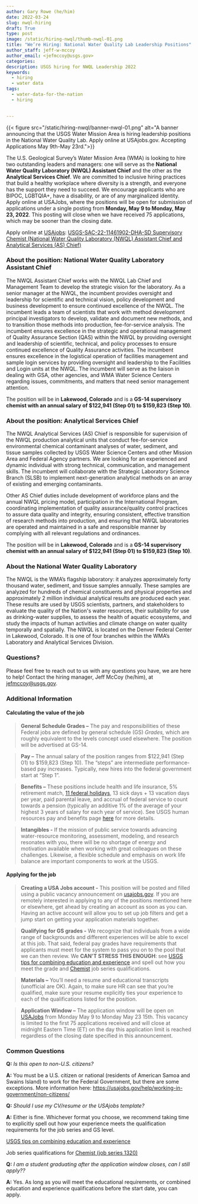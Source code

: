 ```yaml
---
author: Gary Rowe (he/him)
date: 2022-03-24
slug: nwql-hiring
draft: True
type: post
image: /static/hiring-nwql/thumb-nwql-01.png
title: "We’re Hiring: National Water Quality Lab Leadership Positions"
author_staff: jeff-w-mccoy
author_email: <jefmccoy@usgs.gov>
categories:
description: USGS hiring for NWQL Leadership 2022 
keywords:
  - hiring
  - water data
tags:
  - water-data-for-the-nation
  - hiring
  

---
```

{{< figure src="/static/hiring-nwql/banner-nwql-01.png" alt="A banner announcing that the USGS Water Mission Area is hiring leadership positions in the National Water Quality Lab. Apply online at USAjobs.gov. Accepting Applications May 9th-May 23rd.">}}

The U.S. Geological Survey’s Water Mission Area (WMA) is looking to hire two outstanding leaders and managers: one will serve as the **National Water Quality Laboratory (NWQL) Assistant Chief** and the other as the **Analytical Services Chief**. We are committed to inclusive hiring practices that build a healthy workplace where diversity is a strength, and everyone has the support they need to succeed. We encourage applicants who are BIPOC, LGBTQIA+, have a disability, or are of any marginalized identity. Apply online at USAJobs, where the positions will be open for submission of applications under a single posting from **Monday, May 9 to Monday, May 23, 2022**. This posting will close when we have received 75 applications, which may be sooner than the closing date.   

Apply online at [USAjobs](https://www.usajobs.gov/): [USGS-SAC-22-11461902-DHA-SD Supervisory Chemist (National Water Quality Laboratory (NWQL) Assistant Chief and Analytical Services (AS) Chief)](https://www.usajobs.gov/job/651909900)  

### About the position: National Water Quality Laboratory Assistant Chief   
The NWQL Assistant Chief works with the NWQL Lab Chief and Management Team to develop the strategic vision for the laboratory.  As a senior manager at the NWQL, the incumbent provides oversight and leadership for scientific and technical vision, policy development and business development to ensure continued excellence of the NWQL.  The incumbent leads a team of scientists that work with method development principal investigators to develop, validate and document new methods, and to transition those methods into production, fee-for-service analysis.  The incumbent ensures excellence in the strategic and operational management of Quality Assurance Section (QAS) within the NWQL by providing oversight and leadership of scientific, technical, and policy processes to ensure continued excellence of Quality Assurance activities.  The incumbent ensures excellence in the logistical operation of facilities management and sample login services by providing oversight and leadership to the Facilities and Login units at the NWQL. The incumbent will serve as the liaison in dealing with GSA, other agencies, and WMA Water Science Centers regarding issues, commitments, and matters that need senior management attention. 

The position will be in **Lakewood, Colorado** and is a **GS-14 supervisory chemist with an annual salary of $122,941 (Step 01) to $159,823 (Step 10)**.

### About the position: Analytical Services Chief 
   
The NWQL Analytical Services (AS) Chief is responsible for supervision of the NWQL production analytical units that conduct fee-for-service environmental chemical contaminant analyses of water, sediment, and tissue samples collected by USGS Water Science Centers and other Mission Area and Federal Agency partners. We are looking for an experienced and dynamic individual with strong technical, communication, and management skills.  The incumbent will collaborate with the Strategic Laboratory Science Branch (SLSB) to implement next-generation analytical methods on an array of existing and emerging contaminants.  

Other AS Chief duties include development of workforce plans and the annual NWQL pricing model, participation in the International Program, coordinating implementation of quality assurance/quality control practices to assure data quality and integrity, ensuring consistent, effective transition of research methods into production, and ensuring that NWQL laboratories are operated and maintained in a safe and responsible manner by complying with all relevant regulations and ordinances.  

The position will be in **Lakewood, Colorado** and is a **GS-14 supervisory chemist with an annual salary of $122,941 (Step 01) to $159,823 (Step 10)**.

### About the National Water Quality Laboratory 
The NWQL is the WMA’s flagship laboratory: it analyzes approximately forty thousand water, sediment, and tissue samples annually. These samples are analyzed for hundreds of chemical constituents and physical properties and approximately 2 million individual analytical results are produced each year. These results are used by USGS scientists, partners, and stakeholders to evaluate the quality of the Nation's water resources, their suitability for use as drinking-water supplies, to assess the health of aquatic ecosystems, and study the impacts of human activities and climate change on water quality temporally and spatially. The NWQL is located on the Denver Federal Center in Lakewood, Colorado. It is one of four branches within the WMA’s Laboratory and Analytical Services Division. 

### Questions?
Please feel free to reach out to us with any questions you have, we are here to help! Contact the hiring manager, Jeff McCoy (he/him), at jefmccoy@usgs.gov. 

### Additional Information 

#### Calculating the value of the job
> **General Schedule Grades –** The pay and responsibilities of these Federal jobs are defined by general schedule (GS) _Grades,_ which are roughly equivalent to the levels concept used elsewhere. The position will be advertised at GS-14.

> **Pay –** The annual salary of the position ranges from $122,941 (Step 01) to $159,823 (Step 10). The “steps” are intermediate performance-based pay increases. Typically, new hires into the federal government start at “Step 1”.

> **Benefits –** These positions include health and life insurance, 5% retirement match, [11 federal holidays](https://www.opm.gov/policy-data-oversight/pay-leave/federal-holidays/#url=2022), 13 sick days + 13 vacation days per year, paid parental leave, and accrual of federal service to count towards a pension (typically an additive 1% of the average of your highest 3 years of salary for each year of service). See USGS human resources pay and benefits page [here](https://www.usgs.gov/about/organization/science-support/human-capital/pay-and-benefits) for more details. 

> **Intangibles -** If the mission of public service towards advancing water-resource monitoring, assessment, modeling, and research resonates with you, there will be no shortage of energy and motivation available when working with great colleagues on these challenges. Likewise, a flexible schedule and emphasis on work life balance are important components to work at the USGS. 

#### Applying for the job
> **Creating a USA Jobs account -** This position will be posted and filled using a public vacancy announcement on [usajobs.gov](https://www.usajobs.gov/). If you are remotely interested in applying to any of the positions mentioned here or elsewhere, get ahead by creating an account as soon as you can. Having an active account will allow you to set up job filters and get a jump start on getting your application materials together. 

> **Qualifying for GS grades -** We recognize that individuals from a wide range of backgrounds and different experiences will be able to excel at this job. That said, federal pay grades have requirements that applicants must meet for the system to pass you on to the pool that we can then review. We **CAN'T STRESS THIS ENOUGH**: see [USGS tips for combining education and experience](https://www.usgs.gov/human-capital/basic-education-requirement-combining-education-and-experience) and spell out how you meet the grade and [Chemist](https://www.usgs.gov/human-capital/chemist-gs-1320) job series qualifications. 

> **Materials –** You’ll need a resume and educational transcripts (unofficial are OK). Again, to make sure HR can see that you’re qualified, make sure your resume explicitly ties your experience to each of the qualifications listed for the position.

> **Application Window –** The application window will be open on [USAJobs](https://www.usajobs.gov/) from Monday May 9 to Monday May 23 15th. This vacancy is limited to the first 75 applications received and will close at midnight Eastern Time (ET) on the day this application limit is reached regardless of the closing date specified in this announcement.

### Common Questions 

**Q:** _Is this open to non-U.S. citizens?_  

**A:** You must be a U.S. citizen or national (residents of American Samoa and Swains Island) to work for the Federal Government, but there are some exceptions. More information here: https://usajobs.gov/help/working-in-government/non-citizens/  

**Q:** _Should I use my CV/resume or the USAjobs template?_  

**A:** Either is fine. Whichever format you choose, we recommend taking time to explicitly spell out how your experience meets the qualification requirements for the job series and GS level.

[USGS tips on combining education and experience](https://www.usgs.gov/human-capital/basic-education-requirement-combining-education-and-experience)   

Job series qualifications for [Chemist (job series 1320)](https://www.usgs.gov/human-capital/chemist-gs-1320)
 
**Q:** _I am a student graduating after the application window closes, can I still apply??_  

**A:** Yes. As long as you will meet the educational requirements, or combined education and experience qualifications before the start date, you can apply.  

